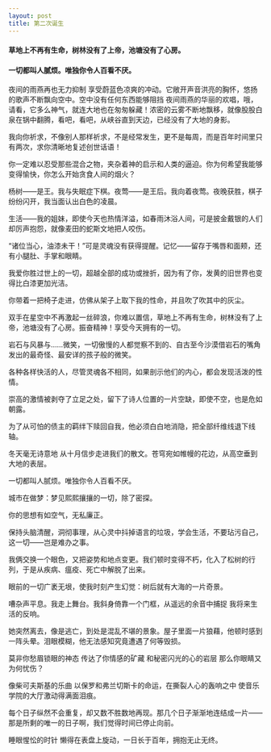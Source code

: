 ```yaml
---
layout: post
title: 第二次诞生
---
```

#### 草地上不再有生命，树林没有了上帝，池塘没有了心房。
#### 一切都叫人腻烦。唯独你令人百看不厌。
<!-- more -->
夜间的雨燕再也无力抑制 享受蔚蓝色凉爽的冲动。它敞开声音洪亮的胸怀，悠扬的歌声不断飘向空中。空中没有任何东西能够阻挡 夜间雨燕的华丽的欢唱，哦，请看，它多么神气，就连大地也在匆匆躲藏！浓密的云雾不断地飘移，就像股股白泉在锅中翻腾，看吧，看吧，从峡谷直到天边，已经没有了大地的身影。

我向你祈求，不像别人那样祈求，不是经常发生，更不是每周，而是百年时间里只有两次，求你清晰地复述创世话语！

你一定难以忍受那些混合之物，夹杂着神的启示和人类的逼迫。你为何希望我能够变得愉快，你怎么开始贪食人间的烟火？

杨树——是王。我与失眠症下棋。夜莺——是王后。我向着夜莺。夜晚获胜，棋子纷纷闪开，我当面认出白色的凌晨。

生活——我的姐妹，即使今天也热情洋溢，如春雨沐浴人间，可是披金戴银的人们却厉声抱怨，就像麦田的蛇斯文地把人咬伤。

“诸位当心，油漆未干！”可是灵魂没有获得提醒。记忆——留存于嘴唇和面颊，还有小腿肚、手掌和眼睛。

我爱你胜过世上的一切，超越全部的成功或挫折，因为有了你，发黄的旧世界也变得比白漆更加光洁。

你带着一把椅子走进，仿佛从架子上取下我的性命，并且吹了吹其中的灰尘。

双手在星空中不再激起一丝碎浪，你难以置信，草地上不再有生命，树林没有了上帝，池塘没有了心房。振奋精神！享受今天拥有的一切。

岩石与风暴与……微笑，一切傲慢的人都觉察不到的、自古至今沙漠借岩石的嘴角发出的最奇怪、最安详的孩子般的微笑。

各种各样快活的人，尽管灵魂各不相同，如果剖示他们的内心，都会发现活泼的性情。

崇高的激情被剥夺了立足之处，留下了诗人位置的一片空缺，即使不空，也是危如朝露。

为了从可怕的债主的羁绊下赎回自我，他必须白白地消隐，把全部纤维线退下线轴。

冬天毫无诗意地 从十月信步走进我们的散文。苍穹宛如帷幔的花边，从高空垂到大地的表层。

一切都叫人腻烦。唯独你令人百看不厌。

城市在做梦：梦见熙熙攘攘的一切，除了密探。

你的思想有如空气，无私廉正。

保持头脑清醒，洞彻事理，从心灵中抖掉语言的垃圾，学会生活，不要玷污自己，这一切——岂是难办之事。

我俩交换一个眼色，又把姿势和地点变更。我们顿时变得不朽，化入了松树的行列，于是从疾病、瘟疫、死亡中解脱了出来。

眼前的一切广袤无垠，使我时刻产生幻觉：树后就有大海的一片奇景。

嘈杂声平息。我走上舞台。我斜身倚靠一个门框，从遥远的余音中捕捉 我将来生活的反响。

她突然离去，像是逃亡，到处是混乱不堪的景象。屋子里面一片狼藉，他顿时感到一阵头晕。泪眼模糊，他无法感知究竟遭遇了何等毁损。

莫非你愁眉锁眼的神态 传达了你情感的矿藏 和秘密闪光的心的岩层 那么你眼睛又为何忧伤？

像柴可夫斯基的乐曲 以保罗和弗兰切斯卡的命运，在撕裂人心的轰响之中 使音乐学院的大厅激动得满面泪痕。

每个日子纵然不会重复，却又数不胜数地再现。那几个日子渐渐地连结成一片——那是所剩的唯一的日子啊，我们觉得时间已停止向前。

睡眼惺忪的时针 懒得在表盘上旋动，一日长于百年，拥抱无止无终。